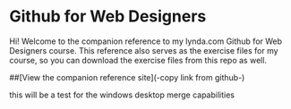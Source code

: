 Github for Web Designers
========================

Hi! Welcome to the companion reference to my lynda.com Github for Web Designers course. This reference also serves as the exercise files for my course, so you can download the exercise files from this repo as well.


##[View the companion reference site](-copy link from github-)

this will be a test for the windows desktop merge capabilities
